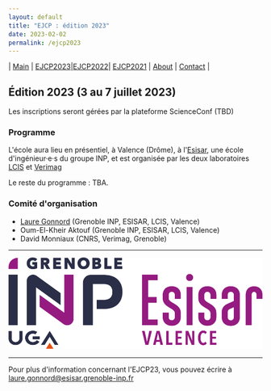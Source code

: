 ```yaml
---
layout: default
title: "EJCP : édition 2023"
date: 2023-02-02
permalink: /ejcp2023
---
```


| [Main](./index) | [EJCP2023](./ejcp2023)|[EJCP2022](./ejcp2022)| [EJCP2021](./ejcp2021) | [About](./about) | [Contact](./contact) |


## Édition 2023 (3 au 7 juillet 2023)

 Les inscriptions seront gérées par la plateforme ScienceConf (TBD)


### Programme

L'école aura lieu en présentiel, à Valence (Drôme), à l'[Esisar](https://esisar.grenoble-inp.fr/), une école d'ingénieur·e·s du groupe INP, et est organisée par les deux laboratoires  [LCIS](https://lcis.grenoble-inp.fr/) et [Verimag](https://www-verimag.imag.fr/)

Le reste du programme : TBA.


### Comité d'organisation
 * [Laure Gonnord](https://laure.gonnord.org/pro/) (Grenoble INP, ESISAR, LCIS, Valence)
 * Oum-El-Kheir Aktouf (Grenoble INP, ESISAR, LCIS, Valence)
 * David Monniaux (CNRS, Verimag, Grenoble)

---
![LOGO Esisar](_logos/logo_ecole_esisar.png)

---
Pour plus d'information concernant l'EJCP23, vous pouvez écrire à
 [laure.gonnord@esisar.grenoble-inp.fr](mailto:laure.gonnord@esisar.grenoble-inp.fr)
